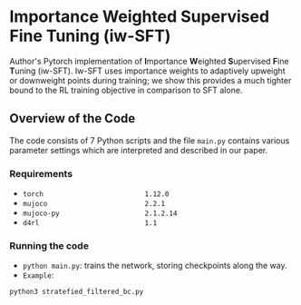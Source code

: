 # Importance Weighted Supervised Fine Tuning (iw-SFT)

Author's Pytorch implementation of **I**mportance **W**eighted **S**upervised **F**ine **T**uning (iw-SFT). Iw-SFT uses importance weights to adaptively upweight or downweight points during training; we show this provides a much tighter bound to the RL training objective in comparison to SFT alone.


## Overview of the Code
The code consists of 7 Python scripts and the file `main.py` contains various parameter settings which are interpreted and described in our paper.
### Requirements
- `torch                         1.12.0`
- `mujoco                        2.2.1`
- `mujoco-py                     2.1.2.14`
- `d4rl                          1.1`

### Running the code
- `python main.py`: trains the network, storing checkpoints along the way.
- `Example`: 
```bash
python3 stratefied_filtered_bc.py
```
